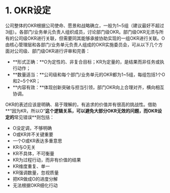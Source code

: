 # 1. OKR设定

公司整体的OKR根据公司使命、愿景和战略确立，一般为1~5组（建议最好不超过3组）。各部门/业务单元负责人组织成员，讨论部门级OKR。部门级OKR无须与所有的公司级OKR进行关联，但需要同其能够承接协助实现的一组OKR进行关联。O由核心管理层和各部门/业务单元负责人组成的OKR实施委员会，可从以下几个方面对公司级、部门级OKR进行评审和完善：
- **形式正确：**O为定性的、非复合目标；KR为定量的，是结果而非任务或执行动作；
- **数量适当：**公司级和每个部门/业务单元的OKR都为1~5组，每组包括1个O和2~5个KR；
- **内容有效：**体现创新突破与担当引领，部门OKR向上合理对齐，横向相互协调。

OKR的表述应该是明确、易于理解的，有追求的价值并有很高的挑战性。借助**“因为KR，所以O”**这个逻辑关系，可以避免大部分OKR无效的问题，而OKR设定的**常见错误**则包括：
- O没定调，不够明确
- O或KR并不关键重要
- 一个O或KR表达多重意思
- KR与O无关
- KR不具体，不可衡量
- KR为过程行动，而非有价值的结果
- KR维度重复、单一
- KR强调数量，忽视质量
- 把KR做成O的进度分解
- 无法根据OKR细化行动

